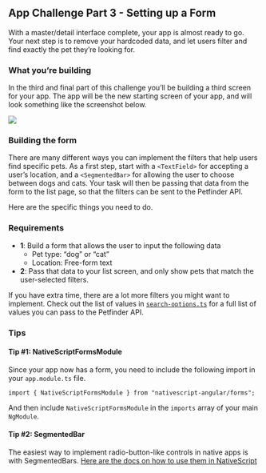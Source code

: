 ## App Challenge Part 3 - Setting up a Form

With a master/detail interface complete, your app is almost ready to go. Your next step is to remove your hardcoded data, and let users filter and find exactly the pet they’re looking for.

### What you’re building

In the third and final part of this challenge you’ll be building a third screen for your app. The app will be the new starting screen of your app, and will look something like the screenshot below.

![](images/chapter9/0.png?raw=true)

### Building the form

There are many different ways you can implement the filters that help users find specific pets. As a first step, start with a `<TextField>` for accepting a user’s location, and a `<SegmentedBar>` for allowing the user to choose between dogs and cats. Your task will then be passing that data from the form to the list page, so that the filters can be sent to the Petfinder API.

Here are the specific things you need to do.

### Requirements

* **1**: Build a form that allows the user to input the following data
    * Pet type: “dog” or “cat”
    * Location: Free-form text
* **2**: Pass that data to your list screen, and only show pets that match the user-selected filters.

If you have extra time, there are a lot more filters you might want to implement. Check out the list of values in [`search-options.ts`](https://github.com/NativeScript/workshop/blob/master/demo/app/models/search-options.tsormsModule) for a full list of values you can pass to the Petfinder API.

### Tips

#### Tip #1: NativeScriptFormsModule

Since your app now has a form, you need to include the following import in your `app.module.ts` file.

```
import { NativeScriptFormsModule } from "nativescript-angular/forms";
```

And then include `NativeScriptFormsModule` in the `imports` array of your main `NgModule`.

#### Tip #2: SegmentedBar

The easiest way to implement radio-button-like controls in native apps is with SegmentedBars. [Here are the docs on how to use them in NativeScript](https://docs.nativescript.org/angular/code-samples/ui/segmented-bar.html)
